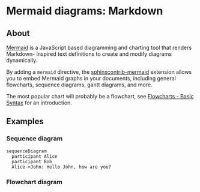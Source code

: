 # Mermaid diagrams: Markdown


## About

[Mermaid] is a JavaScript based diagramming and charting tool that renders Markdown-
inspired text definitions to create and modify diagrams dynamically.

By adding a `mermaid` directive, the [sphinxcontrib-mermaid] extension allows you to
embed Mermaid graphs in your documents, including general flowcharts, sequence diagrams,
gantt diagrams, and more.

The most popular chart will probably be a flowchart, see [Flowcharts - Basic Syntax]
for an introduction.

[Mermaid]: https://mermaid.js.org/
[Flowcharts - Basic Syntax]: https://mermaid.js.org/syntax/flowchart.html
[sphinxcontrib-mermaid]: https://pypi.org/project/sphinxcontrib-mermaid/


## Examples

### Sequence diagram
```{mermaid}
sequenceDiagram
  participant Alice
  participant Bob
  Alice->John: Hello John, how are you?    
```

### Flowchart diagram
```{mermaid} _static/mermaid-example.mmd
```
